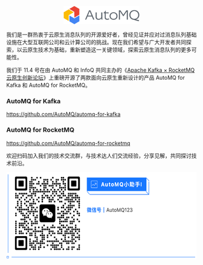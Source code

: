 <!--

**Here are some ideas to get you started:**

🙋‍♀️ A short introduction - what is your organization all about?
🌈 Contribution guidelines - how can the community get involved?
👩‍💻 Useful resources - where can the community find your docs? Is there anything else the community should know?
🍿 Fun facts - what does your team eat for breakfast?
🧙 Remember, you can do mighty things with the power of [Markdown](https://docs.github.com/github/writing-on-github/getting-started-with-writing-and-formatting-on-github/basic-writing-and-formatting-syntax)
-->

<p align="center">
  <img src="https://raw.githubusercontent.com/AutoMQ/.github/main/profile/automq_logo.png" width="200" height="48" alt="AutoMQ - 引领消息和流存储走向云原生时代" />
</p>

我们是一群热衷于云原生消息队列的开源爱好者，曾经见证并应对过消息队列基础设施在大型互联网公司和云计算公司的挑战。现在我们希望与广大开发者共同探索，以云原生技术为基础，重新塑造这一关键领域，探索云原生消息队列的更多可能性。

我们于 11.4 号在由 AutoMQ 和 InfoQ 共同主办的《[Apache Kafka × RocketMQ 云原生创新论坛](https://mp.weixin.qq.com/s/o2xn9o7JuQis16z2FAOP1Q)》上重磅开源了两款面向云原生重新设计的产品 AutoMQ for Kafka 和 AutoMQ for RocketMQ。

### AutoMQ for Kafka
https://github.com/AutoMQ/automq-for-kafka

### AutoMQ for RocketMQ
https://github.com/AutoMQ/automq-for-rocketmq

欢迎扫码加入我们的技术交流群，与技术达人们交流经验，分享见解，共同探讨技术前沿。
<p align="center">
  <img src="https://raw.githubusercontent.com/AutoMQ/.github/main/profile/image.png" width="572.5" height="231.5" alt="AutoMQ - 引领消息和流存储走向云原生时代" />
</p>
